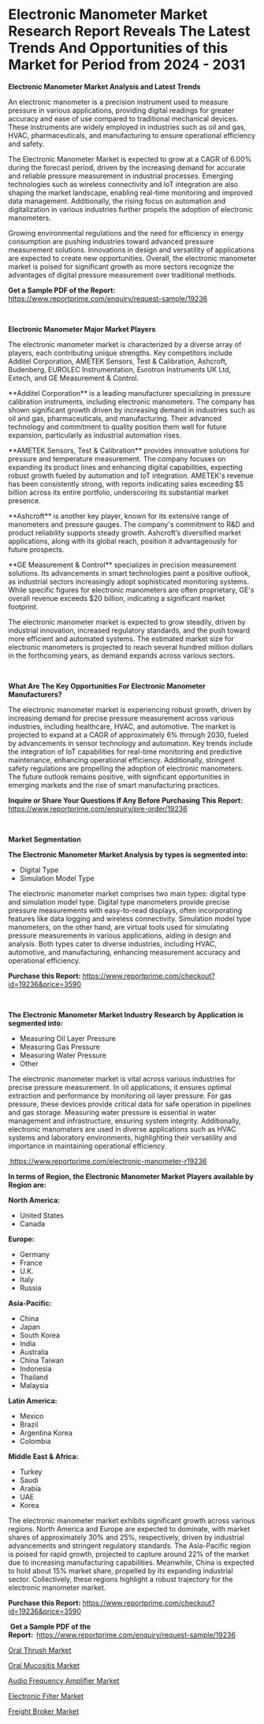 <p><h1>Electronic Manometer Market Research Report Reveals The Latest Trends And Opportunities of this Market for Period from 2024 - 2031</h1></p><p><strong>Electronic Manometer Market Analysis and Latest Trends</strong></p>
<p><p>An electronic manometer is a precision instrument used to measure pressure in various applications, providing digital readings for greater accuracy and ease of use compared to traditional mechanical devices. These instruments are widely employed in industries such as oil and gas, HVAC, pharmaceuticals, and manufacturing to ensure operational efficiency and safety.</p><p>The Electronic Manometer Market is expected to grow at a CAGR of 6.00% during the forecast period, driven by the increasing demand for accurate and reliable pressure measurement in industrial processes. Emerging technologies such as wireless connectivity and IoT integration are also shaping the market landscape, enabling real-time monitoring and improved data management. Additionally, the rising focus on automation and digitalization in various industries further propels the adoption of electronic manometers. </p><p>Growing environmental regulations and the need for efficiency in energy consumption are pushing industries toward advanced pressure measurement solutions. Innovations in design and versatility of applications are expected to create new opportunities. Overall, the electronic manometer market is poised for significant growth as more sectors recognize the advantages of digital pressure measurement over traditional methods.</p></p>
<p><strong>Get a Sample PDF of the Report:&nbsp;</strong> <a href="https://www.reportprime.com/enquiry/request-sample/19236?utm_campaign=83&utm_medium=2&utm_source=Github&utm_content=ia&utm_term=22112024&utm_id=electronic-manometer">https://www.reportprime.com/enquiry/request-sample/19236</a></p>
<p>&nbsp;</p>
<p><strong>Electronic Manometer Major Market Players</strong></p>
<p><p>The electronic manometer market is characterized by a diverse array of players, each contributing unique strengths. Key competitors include Additel Corporation, AMETEK Sensors, Test & Calibration, Ashcroft, Budenberg, EUROLEC Instrumentation, Eurotron Instruments UK Ltd, Extech, and GE Measurement & Control.</p><p>**Additel Corporation** is a leading manufacturer specializing in pressure calibration instruments, including electronic manometers. The company has shown significant growth driven by increasing demand in industries such as oil and gas, pharmaceuticals, and manufacturing. Their advanced technology and commitment to quality position them well for future expansion, particularly as industrial automation rises.</p><p>**AMETEK Sensors, Test & Calibration** provides innovative solutions for pressure and temperature measurement. The company focuses on expanding its product lines and enhancing digital capabilities, expecting robust growth fueled by automation and IoT integration. AMETEK's revenue has been consistently strong, with reports indicating sales exceeding $5 billion across its entire portfolio, underscoring its substantial market presence.</p><p>**Ashcroft** is another key player, known for its extensive range of manometers and pressure gauges. The company's commitment to R&D and product reliability supports steady growth. Ashcroft’s diversified market applications, along with its global reach, position it advantageously for future prospects.</p><p>**GE Measurement & Control** specializes in precision measurement solutions. Its advancements in smart technologies paint a positive outlook, as industrial sectors increasingly adopt sophisticated monitoring systems. While specific figures for electronic manometers are often proprietary, GE's overall revenue exceeds $20 billion, indicating a significant market footprint.</p><p>The electronic manometer market is expected to grow steadily, driven by industrial innovation, increased regulatory standards, and the push toward more efficient and automated systems. The estimated market size for electronic manometers is projected to reach several hundred million dollars in the forthcoming years, as demand expands across various sectors.</p></p>
<p>&nbsp;</p>
<p><strong>What Are The Key Opportunities For Electronic Manometer Manufacturers?</strong></p>
<p><p>The electronic manometer market is experiencing robust growth, driven by increasing demand for precise pressure measurement across various industries, including healthcare, HVAC, and automotive. The market is projected to expand at a CAGR of approximately 6% through 2030, fueled by advancements in sensor technology and automation. Key trends include the integration of IoT capabilities for real-time monitoring and predictive maintenance, enhancing operational efficiency. Additionally, stringent safety regulations are propelling the adoption of electronic manometers. The future outlook remains positive, with significant opportunities in emerging markets and the rise of smart manufacturing practices.</p></p>
<p><strong>Inquire or Share Your Questions If Any Before Purchasing This Report:</strong> <a href="https://www.reportprime.com/enquiry/pre-order/19236?utm_campaign=83&utm_medium=2&utm_source=Github&utm_content=ia&utm_term=22112024&utm_id=electronic-manometer">https://www.reportprime.com/enquiry/pre-order/19236</a></p>
<p>&nbsp;</p>
<p><strong>Market Segmentation</strong></p>
<p><strong>The Electronic Manometer Market Analysis by types is segmented into:</strong></p>
<p><ul><li>Digital Type</li><li>Simulation Model Type</li></ul></p>
<p><p>The electronic manometer market comprises two main types: digital type and simulation model type. Digital type manometers provide precise pressure measurements with easy-to-read displays, often incorporating features like data logging and wireless connectivity. Simulation model type manometers, on the other hand, are virtual tools used for simulating pressure measurements in various applications, aiding in design and analysis. Both types cater to diverse industries, including HVAC, automotive, and manufacturing, enhancing measurement accuracy and operational efficiency.</p></p>
<p><strong>Purchase this Report:&nbsp;</strong><a href="https://www.reportprime.com/checkout?id=19236&price=3590&utm_campaign=83&utm_medium=2&utm_source=Github&utm_content=ia&utm_term=22112024&utm_id=electronic-manometer">https://www.reportprime.com/checkout?id=19236&price=3590</a></p>
<p>&nbsp;</p>
<p><strong>The Electronic Manometer Market Industry Research by Application is segmented into:</strong></p>
<p><ul><li>Measuring Oil Layer Pressure</li><li>Measuring Gas Pressure</li><li>Measuring Water Pressure</li><li>Other</li></ul></p>
<p><p>The electronic manometer market is vital across various industries for precise pressure measurement. In oil applications, it ensures optimal extraction and performance by monitoring oil layer pressure. For gas pressure, these devices provide critical data for safe operation in pipelines and gas storage. Measuring water pressure is essential in water management and infrastructure, ensuring system integrity. Additionally, electronic manometers are used in diverse applications such as HVAC systems and laboratory environments, highlighting their versatility and importance in maintaining operational efficiency.</p></p>
<p><a href="https://www.reportprime.com/electronic-manometer-r19236?utm_campaign=83&utm_medium=2&utm_source=Github&utm_content=ia&utm_term=22112024&utm_id=electronic-manometer">&nbsp;https://www.reportprime.com/electronic-manometer-r19236</a></p>
<p><strong>In terms of Region, the Electronic Manometer Market Players available by Region are:</strong></p>
<p>
    <p> <strong> North America: </strong>
        <ul>
            <li>United States</li>
            <li>Canada</li>
        </ul>
        </p> 
    <p> <strong> Europe: </strong>
        <ul>
            <li>Germany</li>
            <li>France</li>
            <li>U.K.</li>
            <li>Italy</li>
            <li>Russia</li>
        </ul>
        </p> 
    <p> <strong> Asia-Pacific: </strong>
        <ul>
            <li>China</li>
            <li>Japan</li>
            <li>South Korea</li>
            <li>India</li>
            <li>Australia</li>
            <li>China Taiwan</li>
            <li>Indonesia</li>
            <li>Thailand</li>
            <li>Malaysia</li>
        </ul>
        </p> 
    <p> <strong> Latin America: </strong>
        <ul>
            <li>Mexico</li>
            <li>Brazil</li>
            <li>Argentina Korea</li>
            <li>Colombia</li>
        </ul>
        </p> 
    <p> <strong> Middle East & Africa: </strong>
        <ul>
            <li>Turkey</li>
            <li>Saudi</li>
            <li>Arabia</li>
            <li>UAE</li>
            <li>Korea</li>
        </ul>
    </p>
    </p>
<p><p>The electronic manometer market exhibits significant growth across various regions. North America and Europe are expected to dominate, with market shares of approximately 30% and 25%, respectively, driven by industrial advancements and stringent regulatory standards. The Asia-Pacific region is poised for rapid growth, projected to capture around 22% of the market due to increasing manufacturing capabilities. Meanwhile, China is expected to hold about 15% market share, propelled by its expanding industrial sector. Collectively, these regions highlight a robust trajectory for the electronic manometer market.</p></p>
<p><strong>Purchase this Report: </strong><a href="https://www.reportprime.com/checkout?id=19236&price=3590&utm_campaign=83&utm_medium=2&utm_source=Github&utm_content=ia&utm_term=22112024&utm_id=electronic-manometer">https://www.reportprime.com/checkout?id=19236&price=3590</a></p>
<p>&nbsp;<strong>Get a Sample PDF of the Report:&nbsp;&nbsp;</strong><a href="https://www.reportprime.com/enquiry/request-sample/19236?utm_campaign=83&utm_medium=2&utm_source=Github&utm_content=ia&utm_term=22112024&utm_id=electronic-manometer">https://www.reportprime.com/enquiry/request-sample/19236</a></p>
<p><strong></strong></p>
<p><p><a href="https://www.linkedin.com/pulse/oral-thrush-market-pulse-53-expansion-blueprint-2024-2031-8fdte?utm_campaign=83&utm_medium=2&utm_source=Github&utm_content=ia&utm_term=22112024&utm_id=electronic-manometer">Oral Thrush Market</a></p><p><a href="https://www.linkedin.com/pulse/revenue-market-trends-oral-mucositis-projected-124-cagr-cajze?utm_campaign=83&utm_medium=2&utm_source=Github&utm_content=ia&utm_term=22112024&utm_id=electronic-manometer">Oral Mucositis Market</a></p><p><a href="https://github.com/tona7vba/Market-Research-Report-List-1/blob/main/audio-frequency-amplifier-market.md?utm_campaign=83&utm_medium=2&utm_source=Github&utm_content=ia&utm_term=22112024&utm_id=electronic-manometer">Audio Frequency Amplifier Market</a></p><p><a href="https://github.com/dringals/Market-Research-Report-List-6/blob/main/electronic-filter-market.md?utm_campaign=83&utm_medium=2&utm_source=Github&utm_content=ia&utm_term=22112024&utm_id=electronic-manometer">Electronic Filter Market</a></p><p><a href="https://issuu.com/reportprime-2/docs/freight-broker-market-size-2030.ppt_85e73571b988a6?utm_campaign=83&utm_medium=2&utm_source=Github&utm_content=ia&utm_term=22112024&utm_id=electronic-manometer">Freight Broker Market</a></p></p>